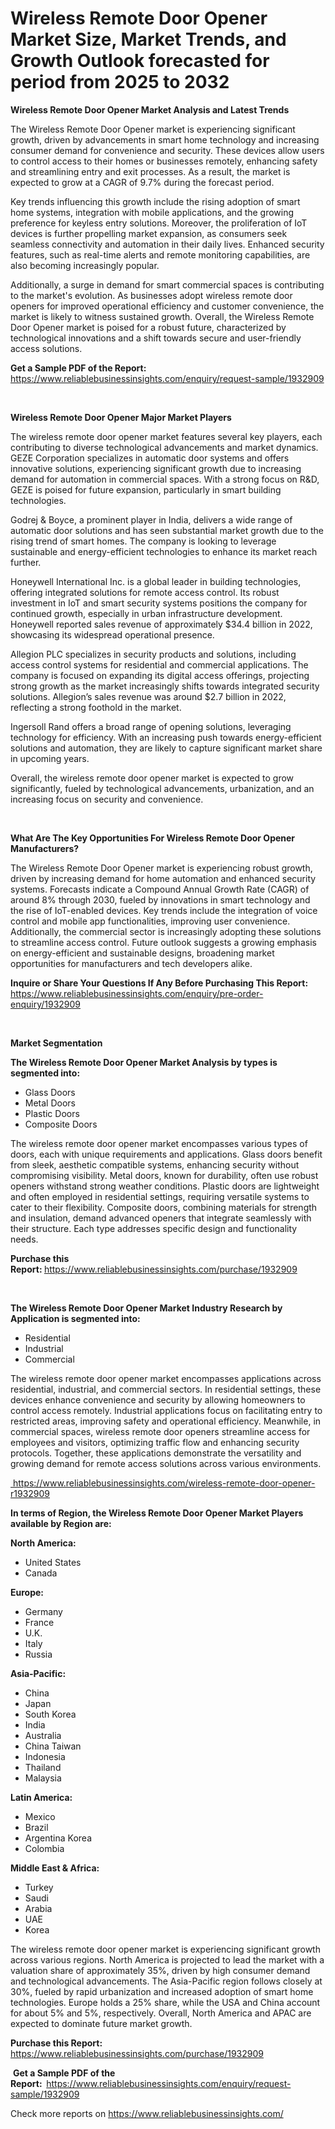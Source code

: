 <p><h1>Wireless Remote Door Opener Market Size, Market Trends, and Growth Outlook forecasted for period from 2025 to 2032</h1></p><p><strong>Wireless Remote Door Opener Market Analysis and Latest Trends</strong></p>
<p><p>The Wireless Remote Door Opener market is experiencing significant growth, driven by advancements in smart home technology and increasing consumer demand for convenience and security. These devices allow users to control access to their homes or businesses remotely, enhancing safety and streamlining entry and exit processes. As a result, the market is expected to grow at a CAGR of 9.7% during the forecast period.</p><p>Key trends influencing this growth include the rising adoption of smart home systems, integration with mobile applications, and the growing preference for keyless entry solutions. Moreover, the proliferation of IoT devices is further propelling market expansion, as consumers seek seamless connectivity and automation in their daily lives. Enhanced security features, such as real-time alerts and remote monitoring capabilities, are also becoming increasingly popular.</p><p>Additionally, a surge in demand for smart commercial spaces is contributing to the market's evolution. As businesses adopt wireless remote door openers for improved operational efficiency and customer convenience, the market is likely to witness sustained growth. Overall, the Wireless Remote Door Opener market is poised for a robust future, characterized by technological innovations and a shift towards secure and user-friendly access solutions.</p></p>
<p><strong>Get a Sample PDF of the Report:&nbsp;</strong> <a href="https://www.reliablebusinessinsights.com/enquiry/request-sample/1932909?utm_campaign=2239&utm_medium=2&utm_source=Github&utm_content=ia&utm_term=06042025&utm_id=wireless-remote-door-opener">https://www.reliablebusinessinsights.com/enquiry/request-sample/1932909</a></p>
<p>&nbsp;</p>
<p><strong>Wireless Remote Door Opener Major Market Players</strong></p>
<p><p>The wireless remote door opener market features several key players, each contributing to diverse technological advancements and market dynamics. GEZE Corporation specializes in automatic door systems and offers innovative solutions, experiencing significant growth due to increasing demand for automation in commercial spaces. With a strong focus on R&D, GEZE is poised for future expansion, particularly in smart building technologies.</p><p>Godrej & Boyce, a prominent player in India, delivers a wide range of automatic door solutions and has seen substantial market growth due to the rising trend of smart homes. The company is looking to leverage sustainable and energy-efficient technologies to enhance its market reach further.</p><p>Honeywell International Inc. is a global leader in building technologies, offering integrated solutions for remote access control. Its robust investment in IoT and smart security systems positions the company for continued growth, especially in urban infrastructure development. Honeywell reported sales revenue of approximately $34.4 billion in 2022, showcasing its widespread operational presence.</p><p>Allegion PLC specializes in security products and solutions, including access control systems for residential and commercial applications. The company is focused on expanding its digital access offerings, projecting strong growth as the market increasingly shifts towards integrated security solutions. Allegion’s sales revenue was around $2.7 billion in 2022, reflecting a strong foothold in the market.</p><p>Ingersoll Rand offers a broad range of opening solutions, leveraging technology for efficiency. With an increasing push towards energy-efficient solutions and automation, they are likely to capture significant market share in upcoming years.</p><p>Overall, the wireless remote door opener market is expected to grow significantly, fueled by technological advancements, urbanization, and an increasing focus on security and convenience.</p></p>
<p>&nbsp;</p>
<p><strong>What Are The Key Opportunities For Wireless Remote Door Opener Manufacturers?</strong></p>
<p><p>The Wireless Remote Door Opener market is experiencing robust growth, driven by increasing demand for home automation and enhanced security systems. Forecasts indicate a Compound Annual Growth Rate (CAGR) of around 8% through 2030, fueled by innovations in smart technology and the rise of IoT-enabled devices. Key trends include the integration of voice control and mobile app functionalities, improving user convenience. Additionally, the commercial sector is increasingly adopting these solutions to streamline access control. Future outlook suggests a growing emphasis on energy-efficient and sustainable designs, broadening market opportunities for manufacturers and tech developers alike.</p></p>
<p><strong>Inquire or Share Your Questions If Any Before Purchasing This Report:</strong> <a href="https://www.reliablebusinessinsights.com/enquiry/pre-order-enquiry/1932909?utm_campaign=2239&utm_medium=2&utm_source=Github&utm_content=ia&utm_term=06042025&utm_id=wireless-remote-door-opener">https://www.reliablebusinessinsights.com/enquiry/pre-order-enquiry/1932909</a></p>
<p>&nbsp;</p>
<p><strong>Market Segmentation</strong></p>
<p><strong>The Wireless Remote Door Opener Market Analysis by types is segmented into:</strong></p>
<p><ul><li>Glass Doors</li><li>Metal Doors</li><li>Plastic Doors</li><li>Composite Doors</li></ul></p>
<p><p>The wireless remote door opener market encompasses various types of doors, each with unique requirements and applications. Glass doors benefit from sleek, aesthetic compatible systems, enhancing security without compromising visibility. Metal doors, known for durability, often use robust openers withstand strong weather conditions. Plastic doors are lightweight and often employed in residential settings, requiring versatile systems to cater to their flexibility. Composite doors, combining materials for strength and insulation, demand advanced openers that integrate seamlessly with their structure. Each type addresses specific design and functionality needs.</p></p>
<p><strong>Purchase this Report:&nbsp;</strong><a href="https://www.reliablebusinessinsights.com/purchase/1932909?utm_campaign=2239&utm_medium=2&utm_source=Github&utm_content=ia&utm_term=06042025&utm_id=wireless-remote-door-opener">https://www.reliablebusinessinsights.com/purchase/1932909</a></p>
<p>&nbsp;</p>
<p><strong>The Wireless Remote Door Opener Market Industry Research by Application is segmented into:</strong></p>
<p><ul><li>Residential</li><li>Industrial</li><li>Commercial</li></ul></p>
<p><p>The wireless remote door opener market encompasses applications across residential, industrial, and commercial sectors. In residential settings, these devices enhance convenience and security by allowing homeowners to control access remotely. Industrial applications focus on facilitating entry to restricted areas, improving safety and operational efficiency. Meanwhile, in commercial spaces, wireless remote door openers streamline access for employees and visitors, optimizing traffic flow and enhancing security protocols. Together, these applications demonstrate the versatility and growing demand for remote access solutions across various environments.</p></p>
<p><a href="https://www.reliablebusinessinsights.com/wireless-remote-door-opener-r1932909?utm_campaign=2239&utm_medium=2&utm_source=Github&utm_content=ia&utm_term=06042025&utm_id=wireless-remote-door-opener">&nbsp;https://www.reliablebusinessinsights.com/wireless-remote-door-opener-r1932909</a></p>
<p><strong>In terms of Region, the Wireless Remote Door Opener Market Players available by Region are:</strong></p>
<p>
    <p> <strong> North America: </strong>
        <ul>
            <li>United States</li>
            <li>Canada</li>
        </ul>
        </p> 
    <p> <strong> Europe: </strong>
        <ul>
            <li>Germany</li>
            <li>France</li>
            <li>U.K.</li>
            <li>Italy</li>
            <li>Russia</li>
        </ul>
        </p> 
    <p> <strong> Asia-Pacific: </strong>
        <ul>
            <li>China</li>
            <li>Japan</li>
            <li>South Korea</li>
            <li>India</li>
            <li>Australia</li>
            <li>China Taiwan</li>
            <li>Indonesia</li>
            <li>Thailand</li>
            <li>Malaysia</li>
        </ul>
        </p> 
    <p> <strong> Latin America: </strong>
        <ul>
            <li>Mexico</li>
            <li>Brazil</li>
            <li>Argentina Korea</li>
            <li>Colombia</li>
        </ul>
        </p> 
    <p> <strong> Middle East & Africa: </strong>
        <ul>
            <li>Turkey</li>
            <li>Saudi</li>
            <li>Arabia</li>
            <li>UAE</li>
            <li>Korea</li>
        </ul>
    </p>
    </p>
<p><p>The wireless remote door opener market is experiencing significant growth across various regions. North America is projected to lead the market with a valuation share of approximately 35%, driven by high consumer demand and technological advancements. The Asia-Pacific region follows closely at 30%, fueled by rapid urbanization and increased adoption of smart home technologies. Europe holds a 25% share, while the USA and China account for about 5% and 5%, respectively. Overall, North America and APAC are expected to dominate future market growth.</p></p>
<p><strong>Purchase this Report: </strong><a href="https://www.reliablebusinessinsights.com/purchase/1932909?utm_campaign=2239&utm_medium=2&utm_source=Github&utm_content=ia&utm_term=06042025&utm_id=wireless-remote-door-opener">https://www.reliablebusinessinsights.com/purchase/1932909</a></p>
<p>&nbsp;<strong>Get a Sample PDF of the Report:&nbsp;&nbsp;</strong><a href="https://www.reliablebusinessinsights.com/enquiry/request-sample/1932909?utm_campaign=2239&utm_medium=2&utm_source=Github&utm_content=ia&utm_term=06042025&utm_id=wireless-remote-door-opener">https://www.reliablebusinessinsights.com/enquiry/request-sample/1932909</a></p>
<p><strong></strong></p>
<p>Check more reports on <a href="https://www.reliablebusinessinsights.com/?utm_campaign=2239&utm_medium=2&utm_source=Github&utm_content=ia&utm_term=06042025&utm_id=wireless-remote-door-opener">https://www.reliablebusinessinsights.com/</a></p>